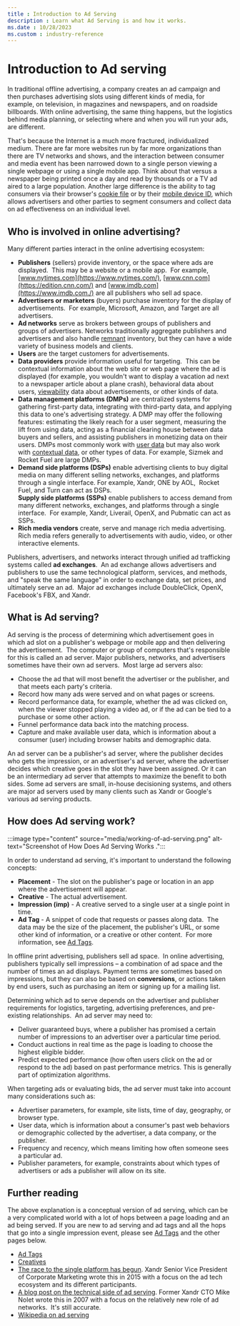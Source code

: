 ```yaml
---
title : Introduction to Ad Serving
description : Learn what Ad Serving is and how it works.
ms.date : 10/28/2023
ms.custom : industry-reference
---
```



# Introduction to Ad serving

In traditional offline advertising, a company creates an ad campaign and
then purchases advertising slots using different kinds of media, for
example, on television, in magazines and newspapers, and on roadside
billboards. With online advertising, the same thing happens, but the
logistics behind media planning, or selecting where and when you
will run your ads, are different. 

That's because the Internet is a much more fractured, individualized
medium. There are far more websites run by far more organizations than
there are TV networks and shows, and the interaction between consumer
and media event has been narrowed down to a single person viewing a
single webpage or using a single mobile app. Think about that versus a
newspaper being printed once a day and read by thousands or a TV ad
aired to a large population. Another large difference is the ability to
tag consumers via their browser's [cookie file](online-advertising-and-ad-tech-glossary.md#cookie) or by their [mobile device ID](online-advertising-and-ad-tech-glossary.md#mobile-device-id), which allows advertisers and other
parties to segment consumers and collect data on ad effectiveness on an
individual level.

## Who is involved in online advertising?

Many different parties interact in the online advertising ecosystem:

- **Publishers** (sellers) provide inventory, or the space where ads are
  displayed.  This may be a website or a mobile app.  For example,
  [www.nytimes.com](https://www.nytimes.com/), [www.cnn.com](https://edition.cnn.com/) and [www.imdb.com](https://www.imdb.com./)
  are all publishers who sell ad space.
- **Advertisers or marketers** (buyers) purchase inventory for the
  display of advertisements.  For example, Microsoft, Amazon, and Target
  are all advertisers. 
- **Ad networks** serve as brokers between groups of publishers and
  groups of advertisers. Networks traditionally aggregate publishers and
  advertisers and also handle [remnant](online-advertising-and-ad-tech-glossary.md#remnant-inventory) inventory, but they can have a wide variety
  of business models and clients.
- **Users** are the target customers for advertisements.
- **Data providers** provide information useful for targeting.  This can
  be contextual information about the web site or web page where the ad
  is displayed (for example, you wouldn't want to display a vacation ad
  next to a newspaper article about a plane crash), behavioral data
  about users, [viewability](introduction-to-viewability.md) data about advertisements, or other kinds of data.
- **Data management platforms (DMPs)** are centralized systems for
  gathering first-party data, integrating with third-party data, and
  applying this data to one's advertising strategy. A DMP may offer the
  following features: estimating the likely reach for a user segment,
  measuring the lift from using data, acting as a financial clearing
  house between data buyers and sellers, and assisting publishers in
  monetizing data on their users. DMPs most commonly work with [user data](online-advertising-and-ad-tech-glossary.md#user-data) but may also work with [contextual data](online-advertising-and-ad-tech-glossary.md#contextual-data), or other types of data. For example,
  Sizmek and Rocket Fuel are large DMPs.
- **Demand side platforms (DSPs)** enable advertising clients to buy
  digital media on many different selling networks, exchanges, and
  platforms through a single interface. For example,
  Xandr, ONE by AOL,  Rocket Fuel, and Turn can
  act as DSPs.  
  **Supply side platforms (SSPs)** enable publishers to access demand
  from many different networks, exchanges, and platforms through a
  single interface.  For example, Xandr,
  Liverail, OpenX, and Pubmatic can act as SSPs.
- **Rich media vendors** create, serve and manage rich media
  advertising.  Rich media refers generally to advertisements with
  audio, video, or other interactive elements.

Publishers, advertisers, and networks interact through unified ad
trafficking systems called **ad exchanges**.  An ad exchange allows
advertisers and publishers to use the same technological platform,
services, and methods, and "speak the same language" in order to
exchange data, set prices, and ultimately serve an ad.  Major ad
exchanges include DoubleClick, OpenX, Facebook's FBX, and
Xandr.

## What is Ad serving?

Ad serving is the process of determining which advertisement goes in
which ad slot on a publisher's webpage or mobile app and then delivering
the advertisement.  The computer or group of computers that's
responsible for this is called an ad server. Major publishers, networks,
and advertisers sometimes have their own ad servers.  Most large ad
servers also:

- Choose the ad that will most benefit the advertiser or the publisher,
  and that meets each party's criteria.
- Record how many ads were served and on what pages or screens.
- Record performance data, for example, whether the ad was clicked on,
  when the viewer stopped playing a video ad, or if the ad can be tied
  to a purchase or some other action.
- Funnel performance data back into the matching process.
- Capture and make available user data, which is information about a
  consumer (user) including browser habits and demographic data.

An ad server can be a publisher's ad server, where the publisher decides
who gets the impression, or an advertiser's ad server, where the
advertiser decides which creative goes in the slot they have been
assigned. Or it can be an intermediary ad server that attempts to
maximize the benefit to both sides. Some ad servers are small, in-house
decisioning systems, and others are major ad servers used by many
clients such as Xandr or Google's various ad
serving products.

## How does Ad serving work?

:::image type="content" source="media/working-of-ad-serving.png" alt-text="Screenshot of How Does Ad Serving Works .":::

In order to understand ad serving, it's important to understand the
following concepts:

- **Placement** - The slot on the publisher's page or location in an app
  where the advertisement will appear.
- **Creative** - The actual advertisement.
- **Impression (imp)** - A creative served to a single user at a single
  point in time.
- **Ad Tag** - A snippet of code that requests or passes along data. 
  The data may be the size of the placement, the publisher's URL, or
  some other kind of information, or a creative or other content.  For
  more information, see [Ad Tags](ad-tags.md).

In offline print advertising, publishers sell ad space.  In online
advertising, publishers typically sell impressions – a combination of ad
space and the number of times an ad displays. Payment terms are
sometimes based on impressions, but they can also be based
on **conversions**, or actions taken by end users, such as purchasing an
item or signing up for a mailing list.

Determining which ad to serve depends on the advertiser and publisher
requirements for logistics, targeting, advertising preferences, and
pre-existing relationships.  An ad server may need to:

- Deliver guaranteed buys, where a publisher has promised a certain
  number of impressions to an advertiser over a particular time period.
- Conduct auctions in real time as the page is loading to choose the
  highest eligible bidder.
- Predict expected performance (how often users click on the ad or
  respond to the ad) based on past performance metrics. This is
  generally part of optimization algorithms.

When targeting ads or evaluating bids, the ad server must take into
account many considerations such as:

- Advertiser parameters, for example, site lists, time of day,
  geography, or browser type.
- User data, which is information about a consumer's past web behaviors
  or demographic collected by the advertiser, a data company, or the
  publisher.
- Frequency and recency, which means limiting how often someone sees a
  particular ad.
- Publisher parameters, for example, constraints about which types of
  advertisers or ads a publisher will allow on its site.

## Further reading

The above explanation is a conceptual version of ad serving, which can
be a very complicated world with a lot of hops between a page loading
and an ad being served. If you are new to ad serving and ad tags and all
the hops that go into a single impression event, please see [Ad Tags](ad-tags.md) and the other pages below.

- [Ad Tags](ad-tags.md)
- [Creatives](creatives.md)
- [The race to the single platform has begun](https://digiday.com/sponsored/appnexusbcs-005-131729/). Xandr Senior Vice President of
  Corporate Marketing wrote this in 2015 with a focus on the ad tech
  ecosystem and its different participants.
- [A blog post on the technical side of ad
  serving](http://www.mikeonads.com/2007/05/01/the-ad-exchange-model-part-i/). Former Xandr CTO Mike Nolet wrote
  this in 2007 with a focus on the relatively new role of ad networks. 
  It's still accurate.
- [Wikipedia on ad serving](https://en.wikipedia.org/wiki/Advertising_network)
